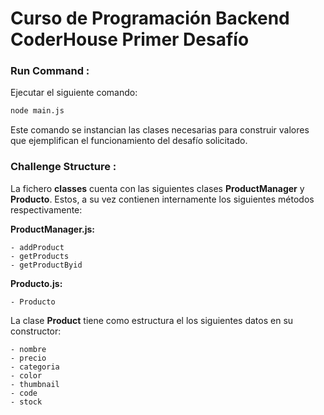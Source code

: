 # Curso de Programación Backend CoderHouse Primer Desafío

### Run Command : 
Ejecutar el siguiente comando: 

```sh
node main.js
```
Este comando se instancian las clases necesarias para construir valores que ejemplifican el funcionamiento del desafío solicitado.
### Challenge Structure :

La fichero **classes** cuenta con las siguientes clases  **ProductManager** y **Producto**. Estos, a su vez contienen internamente los siguientes métodos respectivamente:

**ProductManager.js:**
```
- addProduct
- getProducts
- getProductByid
```
**Producto.js:**
```
- Producto
```
La clase **Product** tiene como estructura el los siguientes datos en su constructor:

```
- nombre
- precio
- categoria
- color
- thumbnail
- code
- stock
```





